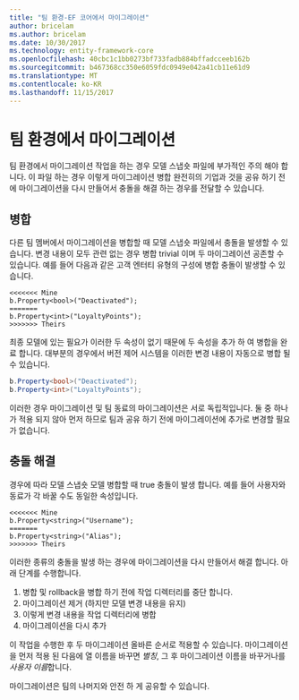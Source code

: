 ```yaml
---
title: "팀 환경-EF 코어에서 마이그레이션"
author: bricelam
ms.author: bricelam
ms.date: 10/30/2017
ms.technology: entity-framework-core
ms.openlocfilehash: 40cbc1c1bb0273bf733fadb884bffadcceeb162b
ms.sourcegitcommit: b467368cc350e6059fdc0949e042a41cb11e61d9
ms.translationtype: MT
ms.contentlocale: ko-KR
ms.lasthandoff: 11/15/2017
---
```

<a name="migrations-in-team-environments"></a>팀 환경에서 마이그레이션
===============================
팀 환경에서 마이그레이션 작업을 하는 경우 모델 스냅숏 파일에 부가적인 주의 해야 합니다. 이 파일 하는 경우 이렇게 마이그레이션 병합 완전히의 기업과 것을 공유 하기 전에 마이그레이션을 다시 만들어서 충돌을 해결 하는 경우를 전달할 수 있습니다.

<a name="merging"></a>병합
-------
다른 팀 멤버에서 마이그레이션을 병합할 때 모델 스냅숏 파일에서 충돌을 발생할 수 있습니다. 변경 내용이 모두 관련 없는 경우 병합 trivial 이며 두 마이그레이션 공존할 수 있습니다. 예를 들어 다음과 같은 고객 엔터티 유형의 구성에 병합 충돌이 발생할 수 있습니다.

    <<<<<<< Mine
    b.Property<bool>("Deactivated");
    =======
    b.Property<int>("LoyaltyPoints");
    >>>>>>> Theirs

최종 모델에 있는 필요가 이러한 두 속성이 없기 때문에 두 속성을 추가 하 여 병합을 완료 합니다. 대부분의 경우에서 버전 제어 시스템을 이러한 변경 내용이 자동으로 병합 될 수 있습니다.

``` csharp
b.Property<bool>("Deactivated");
b.Property<int>("LoyaltyPoints");
```

이러한 경우 마이그레이션 및 팀 동료의 마이그레이션은 서로 독립적입니다. 둘 중 하나가 적용 되지 않아 먼저 하므로 팀과 공유 하기 전에 마이그레이션에 추가로 변경할 필요가 없습니다.

<a name="resolving-conflicts"></a>충돌 해결
-------------------
경우에 따라 모델 스냅숏 모델 병합할 때 true 충돌이 발생 합니다. 예를 들어 사용자와 동료가 각 바꿀 수도 동일한 속성입니다.

    <<<<<<< Mine
    b.Property<string>("Username");
    =======
    b.Property<string>("Alias");
    >>>>>>> Theirs

이러한 종류의 충돌을 발생 하는 경우에 마이그레이션을 다시 만들어서 해결 합니다. 아래 단계를 수행합니다.

1. 병합 및 rollback을 병합 하기 전에 작업 디렉터리를 중단 합니다.
2. 마이그레이션 제거 (하지만 모델 변경 내용을 유지)
3. 이렇게 변경 내용을 작업 디렉터리에 병합
4. 마이그레이션을 다시 추가

이 작업을 수행한 후 두 마이그레이션 올바른 순서로 적용할 수 있습니다. 마이그레이션을 먼저 적용 된 다음에 열 이름을 바꾸면 *별칭*, 그 후 마이그레이션 이름을 바꾸거나를 *사용자 이름*합니다.

마이그레이션은 팀의 나머지와 안전 하 게 공유할 수 있습니다.
